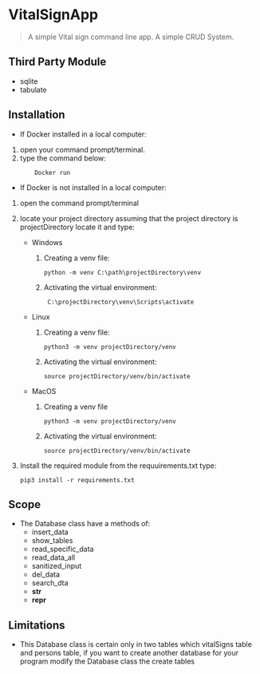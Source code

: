 # VitalSignApp
> A simple Vital sign command line app.
> A simple CRUD System.

## Third Party Module
* sqlite
* tabulate

## Installation
- If Docker installed in a local computer:
1. open your command prompt/terminal.
2. type the command below:
    ```
        Docker run 
    ```

- If Docker is not installed in a local computer:
1. open the command prompt/terminal

2. locate your project directory assuming that the project directory is projectDirectory locate it and type:
    * Windows
        1. Creating a venv file:
            ```
            python -m venv C:\path\projectDirectory\venv
            ```

        2. Activating the virtual environment:
           ```
            C:\projectDirectory\venv\Scripts\activate
           ```
    * Linux
        1. Creating a venv file:
            ```
            python3 -m venv projectDirectory/venv
            ```
        2. Activating the virtual environment: 
           ```
           source projectDirectory/venv/bin/activate
           ```
            
    * MacOS
        1. Creating a venv file
             ```
             python3 -m venv projectDirectory/venv
             ```
        2. Activating the virtual environment:
           ```
           source projectDirectory/venv/bin/activate
           ```
3. Install the required module from the requuirements.txt type:
   ```
   pip3 install -r requirements.txt
   ```


## Scope
* The Database class have a methods of:
    * insert_data
    * show_tables
    * read_specific_data
    * read_data_all
    * sanitized_input
    * del_data
    * search_dta
    * __str__
    * __repr__


## Limitations
* This Database class is certain only in two tables which vitalSigns table and persons table, if you want to create another database for your program modify the Database class the create tables 
